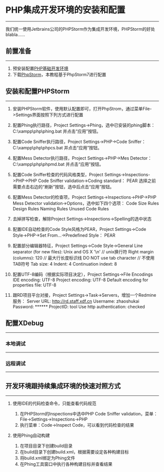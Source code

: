 # PHP集成开发环境的安装和配置 #
---

我们统一使用Jetbrains公司的PHPStorm作为集成开发环境，PHPStorm的好处blabla......


## 前置准备 ##
---

1. 预安装配置[PHP基础开发环境][1]
1. 下载[PhpStorm][2]，本教程基于PhpStorm7进行配置

## 安装和配置PHPStorm ##
---

1. 安装PHPStorm软件，使用默认配置即可，打开PhpStrom，通过菜单File->Settings界面按照下列方式进行配置

1. 配置Phing执行路径，Project Settings->Phing，选中已安装的phing脚本：
        C:\xampp\php\phing.bat
    并点击“应用”按钮。

1. 配置Code Sniffer执行路径，Project Settings->PHP->Code Sniffer：
        C:\xampp\php\phpcs.bat
    并点击“应用”按钮。

1. 配置Mess Detector执行路径，Project Settings->PHP->Mes Detector：
        C:\xampp\php\phpmd.bat
    并点击“应用”按钮。

1. 配置Code Sniffer检查的代码风格类型，Project Settings->Inspections->PHP->PHP Code Sniffer validation->Coding standard：
        PEAR
    选择之前需要点击右边的“刷新”按钮，选中后点击“应用”按钮。

1. 配置Mess Detector的检查项，Project Settings->Inspections->PHP->PHP Mess Detector validation->Options，选中如下四个选项：
        Code Size Rules
        Design Rules
        Naming Rules
        Unused Code Rules

2. 去掉拼写检查，解除Project Settings->Inspections->Spelling的选中状态

1. 配置IDE自动检查的Code Style风格为PEAR，Project Settings->Code Style->PHP->Set From...->Predefined Style：
        PEAR

1. 配置部分编辑器特征，Project Settings->Code Style->General
        Line separator (for new files): Unix and OS X '\n' // unix换行符
        Right margin (columns): 120 // 最大行长度标识线
        DO NOT use tab character // 不使用TAB符号
        Tab size: 4
        Indent: 4
        Continuation indext: 8

1. 配置UTF-8编码（根据实际项目决定），Project Settings->File Encodings
        IDE encoding: UTF-8
        Project encoding: UTF-8
        Default encoding for properties file: UTF-8

1. 跟RD项目平台对接，Project Settings->Task->Servers，增加一个Redmine服务：
        Server URL: http://rd.staff.xdf.cn
        Username: zhaoshukai
        Password: ******
        ProjectID: tool
        Use http authentication: checked

## 配置XDebug ##
---

### 本地调试 ###
---

### 远程调试 ###
---



## 开发环境跟持续集成环境的快速对照方式 ##
---

1. 使用IDE的代码检查命令，只能查看代码规范
    1. 在PHPStorm的Inspections中选中PHP Code Sniffer validation，菜单：File->Settings->Inspections->PHP
    1. 执行菜单：Code->Inspect Code，可以看到代码检查的结果

1. 使用Phing自动构建
    1. 在项目目录下创建build目录
    1. 在build目录下创建build.xml，根据需要设定各种构建目标
    1. 将build.xml绑定为Phing文件
    1. 在Phing工具窗口中执行各种构建目标并查看结果



  [1]: DEV.md "PHP基础开发环境的安装"
  [2]: http://www.jetbrains.com/phpstorm/download/ "PhpStorm"